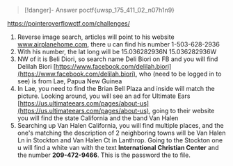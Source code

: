 
>[!danger]- Answer
>poctf{uwsp_175_411_02_n07h1n9}

https://pointeroverflowctf.com/challenges/

1.  Reverse image search, articles will point to his website  www.airplanehome.com, there u can find his number 1-503-628-2936
2. With his number, the lat long will be 15.036282936N 15.036282936W
3. NW of it is Beli Diori, so search name Deli Biori on FB and you will find Delilah Biori [https://www.facebook.com/delilah.biori](https://www.facebook.com/delilah.biori), who (need to be logged in to see) is from Lae, Papua New Guinea
4. In Lae, you need to find the Brian Bell Plaza and inside will match the picture. Looking around, you will see an ad for Ultimate Ears [https://us.ultimateears.com/pages/about-us](https://us.ultimateears.com/pages/about-us), going to their website you will find the state California and the band Van Halen
5. Searching up Van Halen California, you will find multiple places, and the one's matching the description of 2 neighboring towns will be Van Halen Ln in Stockton and Van Halen Ct in Lanthrop. Going to the Stockton one u will find a white van with the text **International Christian Center** and the number **209-472-9466**. This is the password the to file.
